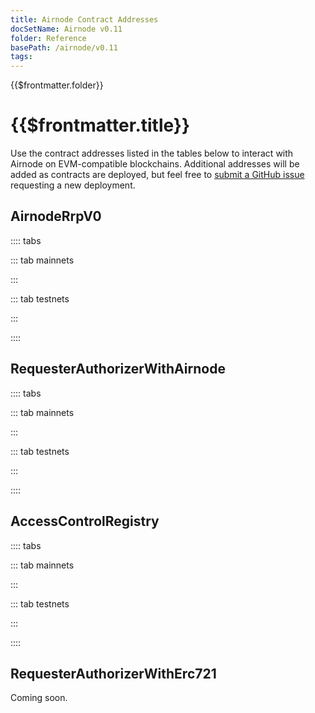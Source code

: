```yaml
---
title: Airnode Contract Addresses
docSetName: Airnode v0.11
folder: Reference
basePath: /airnode/v0.11
tags:
---
```


<TitleSpan>{{$frontmatter.folder}}</TitleSpan>

# {{$frontmatter.title}}

<VersionWarning/>

<TocHeader />
<TOC class="table-of-contents" :include-level="[2,3]" />

Use the contract addresses listed in the tables below to interact with Airnode
on EVM-compatible blockchains. Additional addresses will be added as contracts
are deployed, but feel free to
[submit a GitHub issue](https://github.com/api3dao/airnode/issues) requesting a
new deployment.

## AirnodeRrpV0

:::: tabs

::: tab mainnets

<airnode-ContractAddresses type="mainnet" contractName="AirnodeRrpV0"/>

:::

::: tab testnets

<airnode-ContractAddresses type="testnet" contractName="AirnodeRrpV0"/>

:::

::::

## RequesterAuthorizerWithAirnode

:::: tabs

::: tab mainnets

<airnode-ContractAddresses type="mainnet" contractName="RequesterAuthorizerWithAirnode"/>

:::

::: tab testnets

<airnode-ContractAddresses type="testnet" contractName="RequesterAuthorizerWithAirnode"/>

:::

::::

## AccessControlRegistry

:::: tabs

::: tab mainnets

<airnode-ContractAddresses type="mainnet" contractName="AccessControlRegistry"/>

:::

::: tab testnets

<airnode-ContractAddresses type="testnet" contractName="AccessControlRegistry"/>

:::

::::

## RequesterAuthorizerWithErc721

Coming soon.
